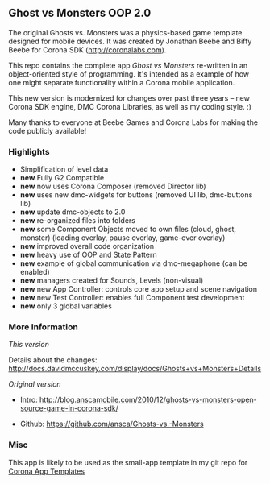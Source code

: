 ## Ghost vs Monsters OOP 2.0 ##

The original Ghosts vs. Monsters was a physics-based game template designed for mobile devices. It was created by Jonathan Beebe and Biffy Beebe for Corona SDK (http://coronalabs.com).

This repo contains the complete app _Ghost vs Monsters_ re-written in an object-oriented style of programming. It's intended as a example of how one might separate functionality within a Corona mobile application.

This new version is modernized for changes over past three years – new Corona SDK engine, DMC Corona Libraries, as well as my coding style. :)

Many thanks to everyone at Beebe Games and Corona Labs for making the code publicly available!

### Highlights ###

* Simplification of level data
* **new** Fully G2 Compatible
* **new** now uses Corona Composer (removed Director lib)
* **new** uses new dmc-widgets for buttons (removed UI lib, dmc-buttons lib)
* **new** update dmc-objects to 2.0
* **new** re-organized files into folders
* **new** some Component Objects moved to own files (cloud, ghost, monster) (loading overlay, pause overlay, game-over overlay)
* **new** improved overall code organization
* **new** heavy use of OOP and State Pattern
* **new** example of global communication via dmc-megaphone (can be enabled)
* **new** managers created for Sounds, Levels (non-visual)
* **new** new App Controller: controls core app setup and scene navigation
* **new** new Test Controller: enables full Component test development
* **new** only 3 global variables


### More Information ###

*This version*

Details about the changes: http://docs.davidmccuskey.com/display/docs/Ghosts+vs+Monsters+Details

*Original version*

* Intro: http://blog.anscamobile.com/2010/12/ghosts-vs-monsters-open-source-game-in-corona-sdk/

* Github: https://github.com/ansca/Ghosts-vs.-Monsters


### Misc ###

This app is likely to be used as the small-app template in my git repo for [Corona App Templates](https://github.com/dmccuskey/Corona-App-Templates)
